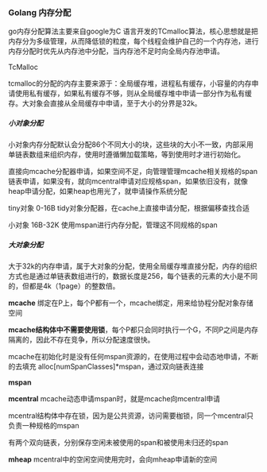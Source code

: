 ### Golang 内存分配

go内存分配算法主要来自google为C 语言开发的TCmalloc算法，核心思想就是把内存分为多级管理，从而降低锁的粒度，每个线程会维护自己的一个内存池，进行内存分配时优先从内存池中分配，当内存池不足时向全局内存池申请。

TcMalloc 

tcmalloc的分配的内存主要来源于：全局缓存堆，进程私有缓存，小容量的内存申请使用私有缓存，如果私有缓存不够，则从全局缓存堆中申请一部分作为私有缓存。大对象会直接从全局缓存中申请，至于大小的分界是32k。

##### 小对象分配

小对象内存分配默认会分配86个不同大小的块，这些块的大小不一致，内部采用单链表数组来组织内存，使用时遵循懒加载策略，等到使用时才进行初始化。

直接向mcache分配器申请，如果空间不足，向管理管理mcache相关规格的span链表申请，如果没有，就向mcentral申请对应规格span，如果依旧没有，就像heap申请分配，如果heap也用光了，就申请操作系统分配

tiny对象  0-16B   tidy对象分配器，在cache上直接申请分配，根据偏移查找合适

小对象   16B-32K  使用mspan进行内存分配，管理这不同规格的span



##### 大对象分配

大于32k的内存申请，属于大对象的分配，使用全局缓存堆直接分配，内存的组织方式也是通过单链表数组进行的，数据长度是256，每个链表的元素的大小是不同的，但都是4k（1page）的整数倍。





**mcache**  绑定在P上，每个P都有一个，mcache绑定，用来给协程分配对象存储空间

**mcache结构体中不需要使用锁**，每个P都只会同时执行一个G，不同P之间是内存隔离的，因此不存在竞争，所以分配速度很快。

mcache在初始化时是没有任何mspan资源的，在使用过程中会动态地申请，不断的去填充 alloc[numSpanClasses]*mspan，通过双向链表连接

**mspan**

**mcentral**   mcache动态申请mspan时，就是mcache向mcentral申请

mcentral结构体中存在锁，因为是公共资源，访问需要枷锁，同一个mcentral只负责一种规格的mspan

有两个双向链表，分别保存空闲未被使用的span和被使用未归还的span



**mheap**  mcentral中的空闲空间使用完时，会向mheap申请新的空间